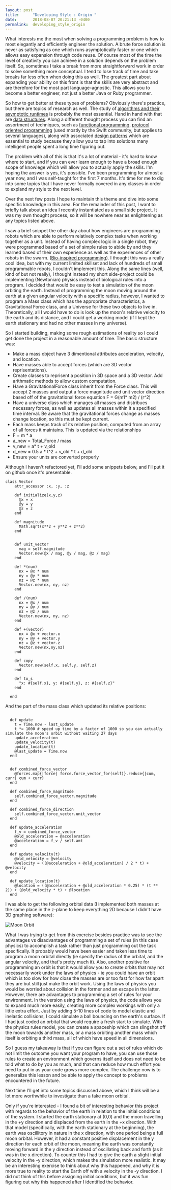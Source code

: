 ```yaml
---
layout: post
title:      "Developing Style : Origin "
date:       2018-08-07 20:21:13 -0400
permalink:  developing_style_origin
---
```



What interests me the most when solving a programming problem is how to most elegantly and efficiently engineer the solution. A brute force solution is never as satisfying as one which runs asymptotically faster or one which allows easy expansion through code reuse. Of course most of the time the level of creativity you can achieve in a solution depends on the problem itself. So, sometimes I take a break from more straightforward work in order to solve something more conceptual. I tend to lose track of time and take breaks far less often when doing this as well.  The greatest part about expanding your ability on this front is that the skills are very abstract and are therefore for the most part language-agnostic. This allows you to become a better engineer, not just a better Java or Ruby programmer.
 
So how to get better at these types of problems? Obviously there's practice, but there are topics of research as well. The study of [algorithms and their asymptotic runtimes](https://www.khanacademy.org/computing/computer-science/algorithms) is probably the most essential. Hand in hand with that are [data structures](https://www.geeksforgeeks.org/data-structures/). Along a different thought process you can find an assortment of  techniques, such as [functional programming](https://medium.com/@cscalfani/so-you-want-to-be-a-functional-programmer-part-1-1f15e387e536), [protocol oriented programming](https://www.appcoda.com/pop-vs-oop/) (used mostly by the Swift community, but applies to several languages), along with associated [design patterns](https://en.wikipedia.org/wiki/Software_design_pattern) which are essential to study because they allow you to tap into solutions many intelligent people spent a long time figuring out. 

The problem with all of this is that it's a lot of material - it's hard to know where to start, and if you can ever learn enough to have a broad enough scope of knowlege which will allow you to actually apply the skills. I'm hoping the answer is yes, it's possible. I've been programming for almost a year now, and I was self-taught for the first 7 months. It's time for me to dig into some topics that I have never formally covered in any classes in order to expland my style to the next level. 

Over the next few posts I hope to maintain this theme and dive into some specific knowledge in this area. For the remainder of this post, I want to briefly talk about an idea I recently instantiated as a small side project. It was my own thought process, so it will be nowhere near as enlightening as any topics listed above. 

I saw a brief snippet the other day about how engineers are programming robots which are able to perform relatively complex tasks when working together as a unit. Instead of having complex logic in a single robot, they were programmed based of a set of simple rules to abide by and they learned based of their own experience as well as the experiences of other robots in the swarm. ([Bio-inspired programming](https://en.wikipedia.org/wiki/Bio-inspired_computing)). I thought this was a really cool idea, but with my current limited skillset and lack of hundreds of small programmable robots, I couldn't implement this. Along the same lines (well, kind of but not really), I thought instead my short side-project could be implementing (Newtonian) physics instead of biological rules into a program. I decided that would be easy to test a simulation of the moon orbiting the earth. Instead of programming the moon moving around the earth at a given angular velocity with a specific radius, however, I wanted to program a Mass class which has the appropriate characteristics, a Gravitational Force class, and a Universe for these two objects to live in. Theoretically, all I would have to do is look up the moon's relative velocity to the earth and its distance, and I could get a working model (if I kept the earth stationary and had no other masses in my universe). 

So I started building, making some rough estimations of reality so I could get done the project in a reasonable amount of time. The basic structure was: 
* Make a mass object have 3 dimentional attributes acceleration, velocity, and location. 
* Have masses able to accept forces (which are 3D vector reprisentations). 
* Create classes to reprisent a position in 3D space and a 3D vector. Add arithmatic methods to allow custom computation. 
* Have a GravitationalForce class inherit from the Force class. This will accept 2 masses and output a force magnitude and unit vector direction based off of the gravitational force equation F = G(m1* m2) / (r^2)
* Have a universe class which manages all masses and distribues necessary forces, as well as updates all masses within it a specified time interval. Be aware that the gravitational forces change as masses change location, so this must be kept current.
* Each mass keeps track of its relative position, computed from an array of all forces it maintains. This is updated via the relationships 
* F = m * a
* a_new = Total_Force / mass
* v_new = a* t + v_old
* d_new = 0.5 a * t^2 + v_old * t + d_old
* Ensure your units are converted properly

Although I haven't refactored yet, I'll add some snippets below, and I'll put it on github once it's presentable. 

```
class Vector
    attr_accessor :x, :y, :z

    def initialize(x,y,z)
      @x = x
      @y = y
      @z = z
    end

    def magnitude
      Math.sqrt(x**2 + y**2 + z**2)
    end


    def unit_vector
      mag = self.magnitude
      Vector.new(@x / mag, @y / mag, @z / mag)
    end

    def *(num)
      nx = @x * num
      ny = @y * num
      nz = @z * num
      Vector.new(nx, ny, nz)
    end

    def /(num)
      nx = @x / num
      ny = @y / num
      nz = @z / num
      Vector.new(nx, ny, nz)
    end

    def +(vector)
      nx = @x + vector.x
      ny = @y + vector.y
      nz = @z + vector.z
      Vector.new(nx,ny,nz)
    end

    def copy
      Vector.new(self.x, self.y, self.z)
    end

    def to_s
      "x: #{self.x}, y: #{self.y}, z: #{self.z}"
    end

  end

```

And the part of the mass class which updated its relative positions:

```

  def update
    t = Time.now - last_update
    t *= 1000 # speed up time by a factor of 1000 so you can actually simulate the moon's orbit without waiting 27 days
    update_acceleration
    update_velocity(t)
    update_location(t)
    @last_update = Time.now
  end


  def combined_force_vector
    @forces.map{|force| force.force_vector_for(self)}.reduce{|cum, curr| cum + curr}
  end

  def combined_force_magnitude
    self.combined_force_vector.magnitude
  end

  def combined_force_direction
    self.combined_force_vector.unit_vector
  end

  def update_acceleration
    f_v = combined_force_vector
    @old_acceleration = @acceleration
    @acceleration = f_v / self.amt
  end

  def update_velocity(t)
    @old_velocity = @velocity
    @velocity = ((@acceleration + @old_acceleration) / 2 * t) + @velocity
  end

  def update_location(t)
    @location = ((@acceleration + @old_acceleration * 0.25) * (t ** 2)) + (@old_velocity * t) + @location
  end
```


I was able to get the following orbital data (I implemented both masses at the same place in the z-plane to keep everything 2D because I didn't have 3D graphing software):

![Moon Orbit](https://i.imgur.com/ECsChjQ.png)

What I was trying to get from this exercise besides practice was to see the advantages vs disadvantages of programming a set of rules (in this case physics) to accomplish a task rather than just programming out the task specifically. It probably would have been easier and taken less time to program a moon orbital directly (ie specify the radius of the orbital, and the angular velocity, and that's pretty much it). Also, another positive for programming an orbit is that it would allow you to create orbits that may not necessarily work under the laws of physics - ie you could have an orbit which is too slow for how close the masses are or too fast for how far apart they are but still just make the orbit work. Using the laws of physics you would be worried about collision in the former and an escape in the latter. However, there are advantages to programming a set of rules for your environment. In the version using the laws of physics, the code allows you to expand much more easily, creating more complex workings with only a little extra effort. Just by adding 5-10 lines of code to model elastic and inelastic collisions, I could simulate a ball bouncing on the earth's surface. If I had just coded an orbital that would require a fresh start to simulate. With the physics rules model, you can create a spaceship which can slingshot off the moon towards another mass, or a mass orbiting another mass which itself is orbiting a third mass, all of which have speed in all dimensions. 

So I guess my takeaway is that if you can figure out a set of rules which do not limit the outcome you want your program to have, you can use those rules to create an environment which governs itself and does not need to be told what to do by you as much, and that can reduce how much effort you need to put in as your code grows more complex. The challenge now is to generalize this lesson and be able to apply the concept to problems encountered in the future. 

Next time I'll get into some topics discussed above, which I think will be a lot more worthwhile to investigate than a fake moon orbital. 

Only if you're interested - I found a bit of interesting behavior this project with regards to the behavior of the earth in relation to the initial conditions of the system. I started the earth stationary at (0,0) and the moon  travelling in the +y direction and displaced from the earth in the +x direction. With that model (specifically, with the earth stationary at the beginning), the earth was oscillitory in nature in the x direction, with one period being a full moon orbital. However, it had a constant positive displacement in the y direction for each orbit of the moon, meaning the earth was constantly moving forward in the y direction instead of oscillating back and forth (as it was in the x direction). To counter this I had to give the earth a slight initial velocity in the -y direction, which makes the simulation more realistic. It may be an interesting exercise to think about why this happened, and why it is more true to reality to start the Earth off with a velocity in the -y direction. I did not think of this before assigning initial conditions, but it was fun figuring out why this happened after I identified the behavior.



